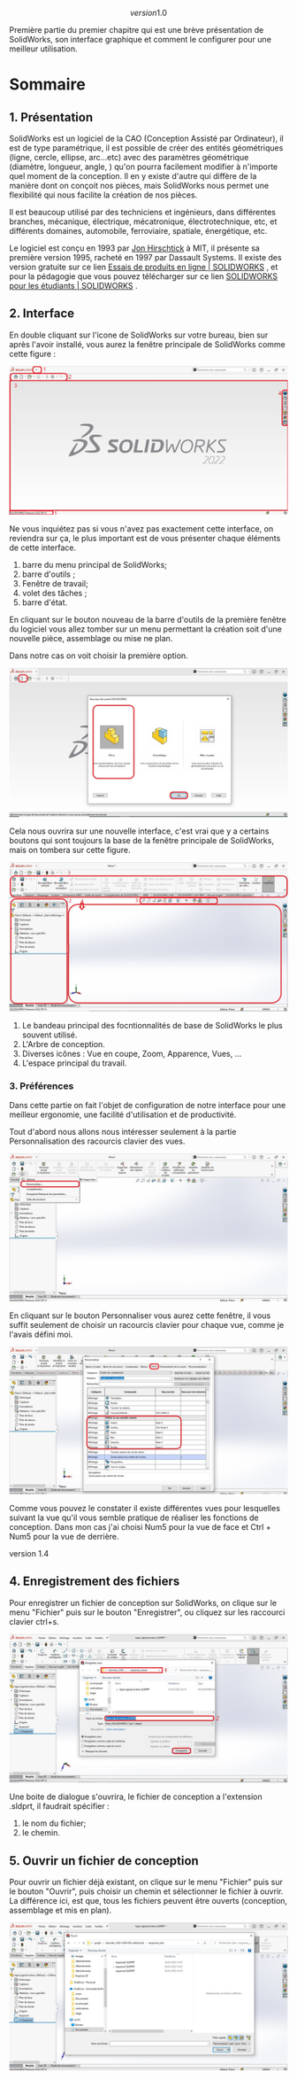 $$version 1.0$$

Première partie du premier chapitre qui est une brève présentation de SolidWorks, son interface graphique et comment le configurer pour une meilleur utilisation.

# Sommaire

## 1. Présentation

SolidWorks est un logiciel de la CAO (Conception Assisté par Ordinateur), il est de type paramétrique, il est possible de créer des entités géométriques (ligne, cercle, ellipse, arc...etc) avec des paramètres géométrique (diamètre, longueur, angle, ) qu'on pourra facilement modifier à n'importe quel moment de la conception. Il en y existe d'autre qui diffère de la manière dont on conçoit nos pièces, mais SolidWorks nous permet une flexibilité qui nous facilite la création de nos pièces.

Il est beaucoup utilisé par des techniciens et ingénieurs, dans différentes branches, mécanique, électrique, mécatronique, électrotechnique, etc, et différents domaines, automobile, ferroviaire, spatiale, énergétique, etc.

Le logiciel est conçu en 1993 par [Jon Hirschtick](https://en.wikipedia.org/wiki/Jon_Hirschtick) à MIT, il présente sa première version 1995, racheté en 1997 par Dassault Systems. II existe des version gratuite   sur ce lien  [Essais de produits en ligne | SOLIDWORKS](https://www.solidworks.com/fr/online-product-trials)   , et  pour la pédagogie que vous pouvez télécharger sur ce lien  [SOLIDWORKS pour les étudiants | SOLIDWORKS](https://www.solidworks.com/fr/product/students) .    

## 2. Interface

En double cliquant sur l'icone de SolidWorks sur votre bureau, bien sur après l'avoir installé, vous aurez la fenêtre principale de SolidWorks comme cette figure :

![](../Attachements/interface_premiere.JPG)

Ne vous inquiétez pas si vous n'avez pas exactement cette interface, on reviendra sur ça, le plus important est de vous présenter chaque éléments de cette interface.

1. barre du menu principal de SolidWorks;
2. barre d'outils ;
3. Fenêtre de travail;
4. volet des tâches ; 
5. barre d'état.

En cliquant sur le bouton nouveau de la barre d'outils de la première fenêtre du logiciel  vous allez tomber sur un menu permettant la création soit d'une nouvelle pièce, assemblage ou mise ne plan.

Dans notre cas on voit choisir la première option.

![](../Attachements/interface_nouveau.JPG)

Cela nous ouvrira sur une nouvelle interface, c'est vrai que y a certains boutons qui sont toujours la base de la fenêtre principale de SolidWorks, mais on tombera sur cette figure.

![](../Attachements/interface.JPG)

1. Le bandeau principal des focntionnalités de base de SolidWorks le plus souvent utilisé.
2. L'Arbre de conception.
3. Diverses icônes : Vue en coupe, Zoom, Apparence, Vues, ...
4. L'espace principal du travail.

### 3. Préférences

Dans cette partie on fait l'objet de configuration de notre interface pour une meilleur ergonomie, une facilité d'utilisation et de productivité.

Tout d'abord nous allons nous intéresser seulement à la partie Personnalisation des racourcis clavier des vues.

![](../Attachements/interface_personnaliser.jpg)

En cliquant sur le bouton Personnaliser vous aurez cette fenêtre, il vous suffit seulement de choisir un racourcis clavier pour chaque vue, comme je l'avais défini moi.

![](../Attachements/interface_personnaliser_vues.jpg)

Comme vous pouvez le constater il existe différentes vues pour lesquelles suivant la vue qu'il vous semble pratique de réaliser les fonctions de conception. Dans mon cas j'ai choisi Num5 pour la vue de face et Ctrl + Num5 pour la vue de derrière.

 version 1.4

## 4. Enregistrement des fichiers

Pour enregistrer un fichier de conception sur SolidWorks, on clique sur le menu "Fichier" puis sur le  bouton "Enregistrer", ou cliquez sur les raccourci clavier ctrl+s.

![](../Attachements/enregistrer_piece.jpg)

Une boite de dialogue s'ouvrira, le fichier de conception a l'extension .sldprt, il faudrait spécifier :

1. le nom du fichier;
2. le chemin.

## 5. Ouvrir un fichier de conception

Pour ouvrir un fichier déjà existant, on clique sur le menu "Fichier" puis sur le bouton "Ouvrir", puis choisir un chemin et sélectionner le fichier à ouvrir.
La différence ici, est que, tous les fichiers peuvent être ouverts (conception, assemblage et mis en plan).

![](../Attachements/ouvrir_fichier.jpg)
